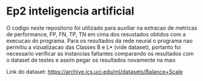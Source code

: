 # Ep2 inteligencia artificial
O codigo neste repositorio foi utilizado para auxiliar na extracao de metricas de performance, FP, FN, TP, TN em cima dos resustados obtidos com a execucao do programa.
Para os resultados da rede neural o programa nao permitiu a vizualizacao das Classes B e L* (vide dataset), portanto foi necessario verificar as instancias faltantes comparando os resultados com o dataset de testes e assim pegar os resultados novamente na mao.

Link do dataset: https://archive.ics.uci.edu/ml/datasets/Balance+Scale